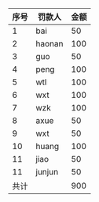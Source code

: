 |序号|罚款人|金额
|---- | ------ | --|
|1|bai| 50
|2|haonan|100
|3|guo|50
|4|peng|100
|5|wtl|100
|6|wxt|100
|7|wzk|100
|8|axue|50
|9|wxt|50
|10|huang|100
|11|jiao|50
|11|junjun|50
|共计||900

